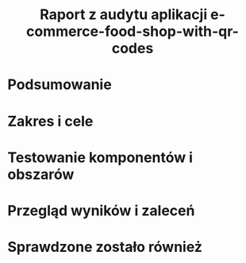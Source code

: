 # <center>Raport z audytu aplikacji e-commerce-food-shop-with-qr-codes</center>
# Podsumowanie
# Zakres i cele 
# Testowanie komponentów i obszarów
# Przegląd wyników i zaleceń 
# Sprawdzone zostało również
